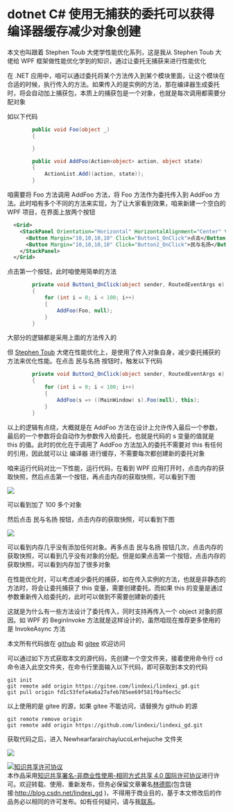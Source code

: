 
# dotnet C# 使用无捕获的委托可以获得编译器缓存减少对象创建

本文也叫跟着 Stephen Toub 大佬学性能优化系列，这是我从 Stephen Toub 大佬给 WPF 框架做性能优化学到的知识，通过让委托无捕获来进行性能优化

<!--more-->


<!-- 发布 -->

在 .NET 应用中，咱可以通过委托将某个方法传入到某个模块里面，让这个模块在合适的时候，执行传入的方法。如果传入的是实例的方法，那在编译器生成委托时，将会自动加上捕获包，本质上的捕获包是一个对象，也就是每次调用都需要分配对象

如以下代码

```csharp
        public void Foo(object _)
        {

        }

        public void AddFoo(Action<object> action, object state)
        {
            ActionList.Add((action, state));
        }
```

咱需要将 Foo 方法调用 AddFoo 方法，将 Foo 方法作为委托传入到 AddFoo 方法。此时咱有多个不同的方法来实现，为了让大家看到效果，咱来新建一个空白的 WPF 项目，在界面上放两个按钮

```xml
  <Grid>
    <StackPanel Orientation="Horizontal" HorizontalAlignment="Center" VerticalAlignment="Center">
      <Button Margin="10,10,10,10" Click="Button1_OnClick">点击</Button>
      <Button Margin="10,10,10,10" Click="Button2_OnClick">民与名扬</Button>
    </StackPanel>
  </Grid>
```

点击第一个按钮，此时咱使用简单的方法

```csharp
        private void Button1_OnClick(object sender, RoutedEventArgs e)
        {
            for (int i = 0; i < 100; i++)
            {
                AddFoo(Foo, null);
            }
        }
```

大部分的逻辑都是采用上面的方法传入的

但 [Stephen Toub](https://github.com/stephentoub ) 大佬在性能优化上，是使用了传入对象自身，减少委托捕获的方法来优化性能。在点击 民与名扬 按钮时，触发以下代码

```csharp
        private void Button2_OnClick(object sender, RoutedEventArgs e)
        {
            for (int i = 0; i < 100; i++)
            {
                AddFoo(s => ((MainWindow) s).Foo(null), this);
            }
        }
```

以上的逻辑有点绕，大概就是在 AddFoo 方法在设计上允许传入最后一个参数，最后的一个参数将会自动作为参数传入给委托，也就是代码的 s 变量的值就是 this 的值。此时的优化在于调用了 AddFoo 方法加入的委托不需要对 this 有任何的引用，因此就可以让 编译器 进行缓存，不需要每次都创建新的委托对象

咱来运行代码对比一下性能，运行代码，在看到 WPF 应用打开时，点击内存的获取快照，然后点击第一个按钮，再点击内存的获取快照，可以看到下图

<!-- ![](image/dotnet C# 使用无捕获的委托可以获得编译器缓存减少对象创建/dotnet C# 使用无捕获的委托可以获得编译器缓存减少对象创建1.png) -->

![](https://i.loli.net/2021/06/25/HCmE16t7fNXUpOQ.jpg)

可以看到加了 100 多个对象

然后点击 民与名扬 按钮，点击内存的获取快照，可以看到下图

<!-- ![](image/dotnet C# 使用无捕获的委托可以获得编译器缓存减少对象创建/dotnet C# 使用无捕获的委托可以获得编译器缓存减少对象创建2.png) -->

![](https://i.loli.net/2021/06/25/9DMhcZNzutoOI2F.jpg)

可以看到内存几乎没有添加任何对象。再多点击 民与名扬 按钮几次，点击内存的获取快照，可以看到几乎没有对象的分配。但是如果点击第一个按钮，点击内存的获取快照，可以看到内存加了很多对象

在性能优化时，可以考虑减少委托的捕获，如在传入实例的方法，也就是非静态的方法时，将会让委托捕获了 this 变量，需要创建委托。而如果 this 的变量是通过参数重新传入给委托的，此时可以做到不需要创建新的委托

这就是为什么有一些方法设计了委托传入，同时支持再传入一个 object 对象的原因。如 WPF 的 BeginInvoke 方法就是这样设计的，虽然咱现在推荐更多使用的是 InvokeAsync 方法

本文所有代码放在 [github](https://github.com/lindexi/lindexi_gd/tree/fd1c53fefa4a6a27afeb785ee69f581f0af6ec5c/NewhearfarairchaylucoLerhejuche) 和 [gitee](https://gitee.com/lindexi/lindexi_gd/tree/fd1c53fefa4a6a27afeb785ee69f581f0af6ec5c/NewhearfarairchaylucoLerhejuche) 欢迎访问

可以通过如下方式获取本文的源代码，先创建一个空文件夹，接着使用命令行 cd 命令进入此空文件夹，在命令行里面输入以下代码，即可获取到本文的代码

```
git init
git remote add origin https://gitee.com/lindexi/lindexi_gd.git
git pull origin fd1c53fefa4a6a27afeb785ee69f581f0af6ec5c
```

以上使用的是 gitee 的源，如果 gitee 不能访问，请替换为 github 的源

```
git remote remove origin
git remote add origin https://github.com/lindexi/lindexi_gd.git
```

获取代码之后，进入 NewhearfarairchaylucoLerhejuche 文件夹

<!-- ![](image/dotnet C# 使用无捕获的委托可以获得编译器缓存减少对象创建/dotnet C# 使用无捕获的委托可以获得编译器缓存减少对象创建0.png) -->

![](https://i.loli.net/2021/06/25/EDoQvbcgafkI2SB.jpg)





<a rel="license" href="http://creativecommons.org/licenses/by-nc-sa/4.0/"><img alt="知识共享许可协议" style="border-width:0" src="https://licensebuttons.net/l/by-nc-sa/4.0/88x31.png" /></a><br />本作品采用<a rel="license" href="http://creativecommons.org/licenses/by-nc-sa/4.0/">知识共享署名-非商业性使用-相同方式共享 4.0 国际许可协议</a>进行许可。欢迎转载、使用、重新发布，但务必保留文章署名[林德熙](http://blog.csdn.net/lindexi_gd)(包含链接:http://blog.csdn.net/lindexi_gd )，不得用于商业目的，基于本文修改后的作品务必以相同的许可发布。如有任何疑问，请与我[联系](mailto:lindexi_gd@163.com)。